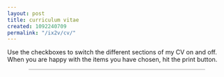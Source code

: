 ```yaml
---
layout: post
title: curriculum vitae
created: 1092240709
permalink: "/ix2v/cv/"
---
```

<p>
Use the checkboxes to switch the different sections of my CV on and off.  When you are happy with the items you have chosen, hit the print button.
</p>

<!--break-->

<div style="margin: 0 auto; padding: 0; border-style: solid; border-width: 1px; border-color: #cccccc; width: 80%;">
<object id="inlinecv" class="inlinecv" data="/extras/cv/cv.php" type="text/html" style="width: 100%; height: 800px; margin: 0; padding: 0; border: none;">
<!-- CV displayed as an inline frame -->
</object>
</div>

